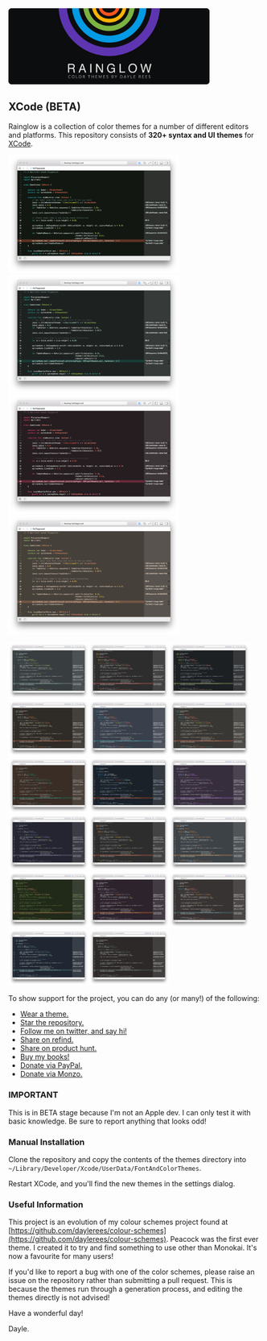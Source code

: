 <img alt="Rainglow" src="https://raw.githubusercontent.com/rainglow/examples/master/artwork/header.png" width="400" />

## XCode (BETA)

Rainglow is a collection of color themes for a number of different editors and platforms. This repository consists of **320+ syntax and UI themes** for [XCode](https://developer.apple.com/xcode/).

<a href="https://raw.githubusercontent.com/rainglow/examples/master/xcode/gloom-contrast.png" target="_blank"><img src="https://raw.githubusercontent.com/rainglow/examples/master/xcode/gloom-contrast.png" width="340" /></a><a href="https://raw.githubusercontent.com/rainglow/examples/master/xcode/kiwi.png" target="_blank"><img src="https://raw.githubusercontent.com/rainglow/examples/master/xcode/kiwi.png" width="340" /></a><a href="https://raw.githubusercontent.com/rainglow/examples/master/xcode/piggy.png" target="_blank"><img src="https://raw.githubusercontent.com/rainglow/examples/master/xcode/piggy.png" width="340" /></a><a href="https://raw.githubusercontent.com/rainglow/examples/master/xcode/earthsong.png" target="_blank"><img src="https://raw.githubusercontent.com/rainglow/examples/master/xcode/earthsong.png" width="340" /></a>

<a href="https://raw.githubusercontent.com/rainglow/examples/master/xcode/tonic.png" target="_blank"><img src="https://raw.githubusercontent.com/rainglow/examples/master/xcode/tonic.png" width="160" /></a><a href="https://raw.githubusercontent.com/rainglow/examples/master/xcode/solarflare.png" target="_blank"><img src="https://raw.githubusercontent.com/rainglow/examples/master/xcode/solarflare.png" width="160" /></a><a href="https://raw.githubusercontent.com/rainglow/examples/master/xcode/rainbow.png" target="_blank"><img src="https://raw.githubusercontent.com/rainglow/examples/master/xcode/rainbow.png" width="160" /></a><a href="https://raw.githubusercontent.com/rainglow/examples/master/xcode/peel.png" target="_blank"><img src="https://raw.githubusercontent.com/rainglow/examples/master/xcode/peel.png" width="160" /></a><a href="https://raw.githubusercontent.com/rainglow/examples/master/xcode/peacocks-in-space.png" target="_blank"><img src="https://raw.githubusercontent.com/rainglow/examples/master/xcode/peacocks-in-space.png" width="160" /></a><a href="https://raw.githubusercontent.com/rainglow/examples/master/xcode/peacock.png" target="_blank"><img src="https://raw.githubusercontent.com/rainglow/examples/master/xcode/peacock.png" width="160" /></a><a href="https://raw.githubusercontent.com/rainglow/examples/master/xcode/mintchoc.png" target="_blank"><img src="https://raw.githubusercontent.com/rainglow/examples/master/xcode/mintchoc.png" width="160" /></a><a href="https://raw.githubusercontent.com/rainglow/examples/master/xcode/legacy.png" target="_blank"><img src="https://raw.githubusercontent.com/rainglow/examples/master/xcode/legacy.png" width="160" /></a><a href="https://raw.githubusercontent.com/rainglow/examples/master/xcode/lavender.png" target="_blank"><img src="https://raw.githubusercontent.com/rainglow/examples/master/xcode/lavender.png" width="160" /></a><a href="https://raw.githubusercontent.com/rainglow/examples/master/xcode/heroku.png" target="_blank"><img src="https://raw.githubusercontent.com/rainglow/examples/master/xcode/heroku.png" width="160" /></a><a href="https://raw.githubusercontent.com/rainglow/examples/master/xcode/halflife.png" target="_blank"><img src="https://raw.githubusercontent.com/rainglow/examples/master/xcode/halflife.png" width="160" /></a><a href="https://raw.githubusercontent.com/rainglow/examples/master/xcode/goldfish.png" target="_blank"><img src="https://raw.githubusercontent.com/rainglow/examples/master/xcode/goldfish.png" width="160" /></a><a href="https://raw.githubusercontent.com/rainglow/examples/master/xcode/glowfish.png" target="_blank"><img src="https://raw.githubusercontent.com/rainglow/examples/master/xcode/glowfish.png" width="160" /></a><a href="https://raw.githubusercontent.com/rainglow/examples/master/xcode/crisp.png" target="_blank"><img src="https://raw.githubusercontent.com/rainglow/examples/master/xcode/crisp.png" width="160" /></a><a href="https://raw.githubusercontent.com/rainglow/examples/master/xcode/bold.png" target="_blank"><img src="https://raw.githubusercontent.com/rainglow/examples/master/xcode/bold.png" width="160" /></a><a href="https://raw.githubusercontent.com/rainglow/examples/master/xcode/azure.png" target="_blank"><img src="https://raw.githubusercontent.com/rainglow/examples/master/xcode/azure.png" width="160" /></a><a href="https://raw.githubusercontent.com/rainglow/examples/master/xcode/arzstotska.png" target="_blank"><img src="https://raw.githubusercontent.com/rainglow/examples/master/xcode/arzstotska.png" width="160" /></a>

To show support for the project, you can do any (or many!) of the following:

- [Wear a theme.](https://teespring.com/stores/rainglow)
- [Star the repository.](https://github.com/rainglow/xcode/stargazers)
- [Follow me on twitter, and say hi!](https://twitter.com/daylerees)
- [Share on refind.](https://refind.com/daylerees?invite=9125a6f6a7)
- [Share on product hunt.](https://www.producthunt.com/)
- [Buy my books!](https://daylerees.com/books/)
- [Donate via PayPal.](https://paypal.me/daylerees)
- [Donate via Monzo.](https://monzo.me/daylerees)

### IMPORTANT

This is in BETA stage because I'm not an Apple dev. I can only test it with basic knowledge. Be sure to report anything that looks odd!

### Manual Installation

Clone the repository and copy the contents of the themes directory into `~/Library/Developer/Xcode/UserData/FontAndColorThemes`.

Restart XCode, and you'll find the new themes in the settings dialog.

### Useful Information

This project is an evolution of my colour schemes project found at [https://github.com/daylerees/colour-schemes](https://github.com/daylerees/colour-schemes). Peacock was the first ever theme. I created it to try and find something to use other than Monokai. It's now a favourite for many users!

If you'd like to report a bug with one of the color schemes, please raise an issue on the repository rather than submitting a pull request. This is because the themes run through a generation process, and editing the themes directly is not advised!

Have a wonderful day!

Dayle.